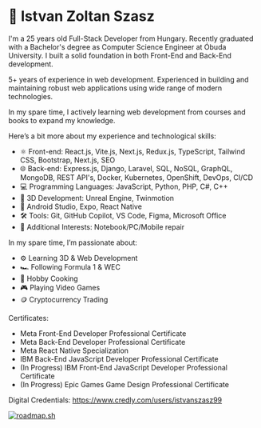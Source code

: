 # 🤵 Istvan Zoltan Szasz

I'm a 25 years old Full-Stack Developer from Hungary. Recently graduated with a Bachelor's degree as Computer Science Engineer at Óbuda University. I built a solid foundation in both Front-End and Back-End development.

5+ years of experience in web development. Experienced in building and maintaining robust web applications using wide range of modern technologies.

In my spare time, I actively learning web development from courses and books to expand my knowledge.

Here’s a bit more about my experience and technological skills:
- ⚛️ Front-end: React.js, Vite.js, Next.js, Redux.js, TypeScript, Tailwind CSS, Bootstrap, Next.js, SEO
- 🌐 Back-end: Express.js, Django, Laravel, SQL, NoSQL, GraphQL, MongoDB, REST API's, Docker, Kubernetes, OpenShift, DevOps, CI/CD
- 💻 Programming Languages: JavaScript, Python, PHP, C#, C++
- 🌱 3D Development: Unreal Engine, Twinmotion
- 📱 Android Studio, Expo, React Native
- 🛠️ Tools: Git, GitHub Copilot, VS Code, Figma, Microsoft Office
- 🔧 Additional Interests: Notebook/PC/Mobile repair

In my spare time, I’m passionate about:
- ⚙️ Learning 3D & Web Development
- 🏎️ Following Formula 1 & WEC
- 🍳 Hobby Cooking
- 🎮 Playing Video Games
- 🪙 Cryptocurrency Trading

Certificates:
- Meta Front-End Developer Professional Certificate
- Meta Back-End Developer Professional Certificate
- Meta React Native Specialization
- IBM Back-End JavaScript Developer Professional Certificate
- (In Progress) IBM Front-End JavaScript Developer Professional Certificate
- (In Progress) Epic Games Game Design Professional Certificate

Digital Credentials: https://www.credly.com/users/istvanszasz99

<p align="left">
<a href="https://roadmap.sh"><img src="https://roadmap.sh/card/tall/66b1d583d9896b3d1411b835?variant=dark&roadmaps=full-stack%2Cbackend%2Cfrontend%2Cgame-developer" alt="roadmap.sh"/></a>
